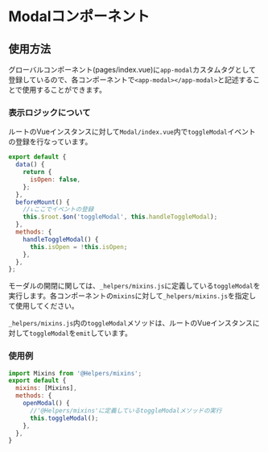 # Modalコンポーネント

## 使用方法

グローバルコンポーネント(pages/index.vue)に`app-modal`カスタムタグとして登録しているので、各コンポーネントで`<app-modal></app-modal>`と記述することで使用することができます。

### 表示ロジックについて

ルートのVueインスタンスに対して`Modal/index.vue`内で`toggleModal`イベントの登録を行なっています。

```javascript
export default {
  data() {
    return {
      isOpen: false,
    };
  },
  beforeMount() {
    //↓ここでイベントの登録
    this.$root.$on('toggleModal', this.handleToggleModal);
  },
  methods: {
    handleToggleModal() {
      this.isOpen = !this.isOpen;
    },
  },
};
```

モーダルの開閉に関しては、`_helpers/mixins.js`に定義している`toggleModal`を実行します。各コンポーネントの`mixins`に対して`_helpers/mixins.js`を指定して使用してください。

`_helpers/mixins.js`内の`toggleModal`メソッドは、ルートのVueインスタンスに対して`toggleModal`を`emit`しています。

### 使用例

```javascript
import Mixins from '@Helpers/mixins';
export default {
  mixins: [Mixins],
  methods: {
    openModal() {
      //'@Helpers/mixins'に定義しているtoggleModalメソッドの実行
      this.toggleModal();
    },
  },
}

```